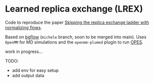 # Learned replica exchange (LREX)

Code to reproduce the paper [Skipping the replica exchange ladder with normalizing flows](https://arxiv.org/abs/2210.14104).

Based on [bgflow](https://github.com/noegroup/bgflow) (`michele` branch, soon to be merged into main).
Uses `OpenMM` for MD simulations and the `openmm-plumed` plugin to run [OPES](https://www.plumed.org/doc-master/user-doc/html/_o_p_e_s.html).

work in progress...

TODO: 
- add env for easy setup
- add output data

